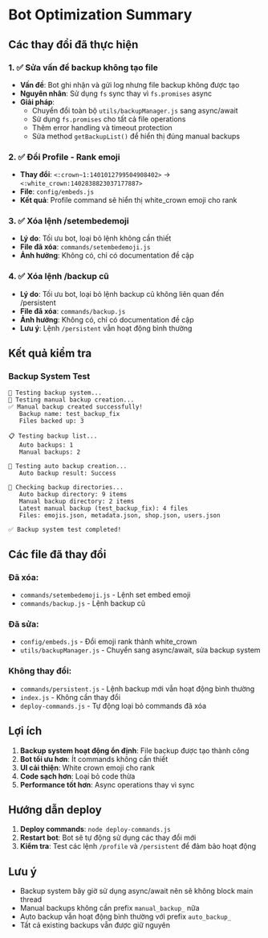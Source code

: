 # Bot Optimization Summary

## Các thay đổi đã thực hiện

### 1. ✅ Sửa vấn đề backup không tạo file
- **Vấn đề**: Bot ghi nhận và gửi log nhưng file backup không được tạo
- **Nguyên nhân**: Sử dụng `fs` sync thay vì `fs.promises` async
- **Giải pháp**: 
  - Chuyển đổi toàn bộ `utils/backupManager.js` sang async/await
  - Sử dụng `fs.promises` cho tất cả file operations
  - Thêm error handling và timeout protection
  - Sửa method `getBackupList()` để hiển thị đúng manual backups

### 2. ✅ Đổi Profile - Rank emoji
- **Thay đổi**: `<:crown~1:1401012799504908402>` → `<:white_crown:1402838823037177887>`
- **File**: `config/embeds.js`
- **Kết quả**: Profile command sẽ hiển thị white_crown emoji cho rank

### 3. ✅ Xóa lệnh /setembedemoji
- **Lý do**: Tối ưu bot, loại bỏ lệnh không cần thiết
- **File đã xóa**: `commands/setembedemoji.js`
- **Ảnh hưởng**: Không có, chỉ có documentation đề cập

### 4. ✅ Xóa lệnh /backup cũ
- **Lý do**: Tối ưu bot, loại bỏ lệnh backup cũ không liên quan đến /persistent
- **File đã xóa**: `commands/backup.js`
- **Ảnh hưởng**: Không có, chỉ có documentation đề cập
- **Lưu ý**: Lệnh `/persistent` vẫn hoạt động bình thường

## Kết quả kiểm tra

### Backup System Test
```
🧪 Testing backup system...
📁 Testing manual backup creation...
✅ Manual backup created successfully!
   Backup name: test_backup_fix
   Files backed up: 3

📋 Testing backup list...
   Auto backups: 1
   Manual backups: 2

🔄 Testing auto backup creation...
   Auto backup result: Success

📂 Checking backup directories...
   Auto backup directory: 9 items
   Manual backup directory: 2 items
   Latest manual backup (test_backup_fix): 4 files
   Files: emojis.json, metadata.json, shop.json, users.json

✅ Backup system test completed!
```

## Các file đã thay đổi

### Đã xóa:
- `commands/setembedemoji.js` - Lệnh set embed emoji
- `commands/backup.js` - Lệnh backup cũ

### Đã sửa:
- `config/embeds.js` - Đổi emoji rank thành white_crown
- `utils/backupManager.js` - Chuyển sang async/await, sửa backup system

### Không thay đổi:
- `commands/persistent.js` - Lệnh backup mới vẫn hoạt động bình thường
- `index.js` - Không cần thay đổi
- `deploy-commands.js` - Tự động loại bỏ commands đã xóa

## Lợi ích

1. **Backup system hoạt động ổn định**: File backup được tạo thành công
2. **Bot tối ưu hơn**: Ít commands không cần thiết
3. **UI cải thiện**: White crown emoji cho rank
4. **Code sạch hơn**: Loại bỏ code thừa
5. **Performance tốt hơn**: Async operations thay vì sync

## Hướng dẫn deploy

1. **Deploy commands**: `node deploy-commands.js`
2. **Restart bot**: Bot sẽ tự động sử dụng các thay đổi mới
3. **Kiểm tra**: Test các lệnh `/profile` và `/persistent` để đảm bảo hoạt động

## Lưu ý

- Backup system bây giờ sử dụng async/await nên sẽ không block main thread
- Manual backups không cần prefix `manual_backup_` nữa
- Auto backup vẫn hoạt động bình thường với prefix `auto_backup_`
- Tất cả existing backups vẫn được giữ nguyên 